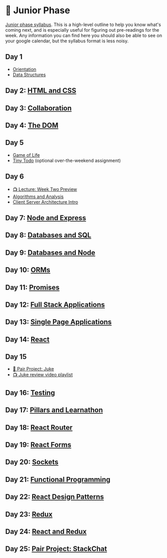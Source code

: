 # 🐛 Junior Phase

[Junior phase syllabus](Junior%20Phase%20Syllabus.pdf). This is a high-level outline to help you know what's coming next, and is especially useful for figuring out pre-readings for the week. Any information you can find here you should also be able to see on your google calendar, but the syllabus format is less noisy.

## Day 1

- [Orientation](00-orientation)
- [Data Structures](01-data-structures)

## Day 2: [HTML and CSS](02-html-and-css)

## Day 3: [Collaboration](03-collaboration)

## Day 4: [The DOM](04-dom)

## Day 5

- [Game of Life](05-game-of-life)
- [Tiny Todo](extras/tinyTodoAssignment) (optional over-the-weekend assignment)

## Day 6

- [📺 Lecture: Week Two Preview](https://youtu.be/ClQGAeEyHuw)
- [Algorithms and Analysis](06-algorithms-and-analysis)
- [Client Server Architecture Intro](07-client-server-intro)

## Day 7: [Node and Express](08-node-and-express)

## Day 8: [Databases and SQL](09-databases-and-sql)

## Day 9: [Databases and Node](10-databases-and-node)

## Day 10: [ORMs](11-orms)

## Day 11: [Promises](12-promises)

## Day 12: [Full Stack Applications](13-full-stack-applications)

## Day 13: [Single Page Applications](14-single-page-applications)

## Day 14: [React](15-react)

## Day 15

- [🤝 Pair Project: Juke](https://learn.fullstackacademy.com/workshop/5a6b85ed91fd3800043656e8/landing)
- [📺 Juke review video playlist](https://www.youtube.com/playlist?list=PLx0iOsdUOUmlDnS91P6zf3LrIu-ZPs2pG)

## Day 16: [Testing](16-testing)

## Day 17: [Pillars and Learnathon](17-pillars-and-learnathon)

## Day 18: [React Router](18-react-router)

## Day 19: [React Forms](19-react-forms)

## Day 20: [Sockets](20-sockets)

## Day 21: [Functional Programming](21-functional-programming)

## Day 22: [React Design Patterns](22-react-design-patterns)

## Day 23: [Redux](23-redux)

## Day 24: [React and Redux](24-react-and-redux)

## Day 25: [Pair Project: StackChat](25-stackchat)
